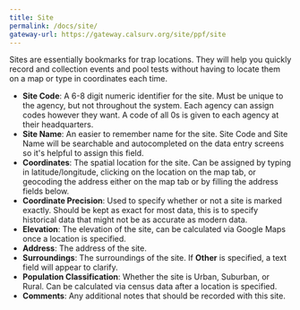 ```yaml
---
title: Site
permalink: /docs/site/
gateway-url: https://gateway.calsurv.org/site/ppf/site
---
```

Sites are essentially bookmarks for trap locations.  They will help you quickly record and collection events and pool tests without having to locate them on a map or type in coordinates each time.

* **Site Code**: A 6-8 digit numeric identifier for the site.  Must be unique to the agency, but not throughout the system.  Each agency can assign codes however they want.  A code of all 0s is given to each agency at their headquarters.
* **Site Name**: An easier to remember name for the site.  Site Code and Site Name will be searchable and autocompleted on the data entry screens so it's helpful to assign this field.
* **Coordinates**: The spatial location for the site.  Can be assigned by typing in latitude/longitude,  clicking on the location on the map tab,  or geocoding the address either on the map tab or by filling the address fields below.  
* **Coordinate Precision**: Used to specify whether or not a site is marked exactly.  Should be kept as exact for most data,  this is to specify historical data that might not be as accurate as modern data.
* **Elevation**: The elevation of the site,  can be calculated via Google Maps once a location is specified.
* **Address**: The address of the site.
* **Surroundings**: The surroundings of the site.  If **Other** is specified, a text field will appear to clarify.
* **Population Classification**: Whether the site is Urban, Suburban, or Rural.  Can be calculated via census data after a location is specified.
* **Comments**: Any additional notes that should be recorded with this site.
